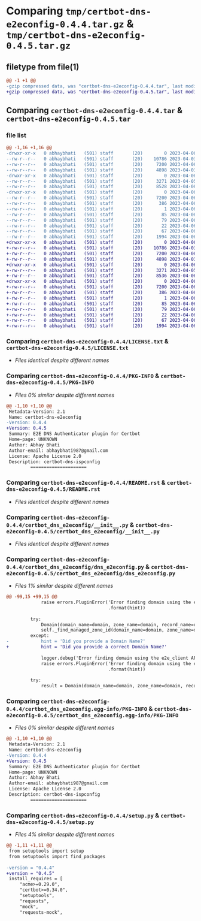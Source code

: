 # Comparing `tmp/certbot-dns-e2econfig-0.4.4.tar.gz` & `tmp/certbot-dns-e2econfig-0.4.5.tar.gz`

## filetype from file(1)

```diff
@@ -1 +1 @@
-gzip compressed data, was "certbot-dns-e2econfig-0.4.4.tar", last modified: Thu Apr  6 07:16:09 2023, max compression
+gzip compressed data, was "certbot-dns-e2econfig-0.4.5.tar", last modified: Thu Apr  6 08:56:26 2023, max compression
```

## Comparing `certbot-dns-e2econfig-0.4.4.tar` & `certbot-dns-e2econfig-0.4.5.tar`

### file list

```diff
@@ -1,16 +1,16 @@
-drwxr-xr-x   0 abhaybhati   (501) staff       (20)        0 2023-04-06 07:16:09.830958 certbot-dns-e2econfig-0.4.4/
--rw-r--r--   0 abhaybhati   (501) staff       (20)    10786 2023-04-03 06:46:44.000000 certbot-dns-e2econfig-0.4.4/LICENSE.txt
--rw-r--r--   0 abhaybhati   (501) staff       (20)     7200 2023-04-06 07:16:09.831068 certbot-dns-e2econfig-0.4.4/PKG-INFO
--rw-r--r--   0 abhaybhati   (501) staff       (20)     4898 2023-04-03 06:46:44.000000 certbot-dns-e2econfig-0.4.4/README.rst
-drwxr-xr-x   0 abhaybhati   (501) staff       (20)        0 2023-04-06 07:16:09.830027 certbot-dns-e2econfig-0.4.4/certbot_dns_e2econfig/
--rw-r--r--   0 abhaybhati   (501) staff       (20)     3271 2023-04-05 12:55:09.000000 certbot-dns-e2econfig-0.4.4/certbot_dns_e2econfig/__init__.py
--rw-r--r--   0 abhaybhati   (501) staff       (20)     8528 2023-04-06 07:15:24.000000 certbot-dns-e2econfig-0.4.4/certbot_dns_e2econfig/dns_e2econfig.py
-drwxr-xr-x   0 abhaybhati   (501) staff       (20)        0 2023-04-06 07:16:09.830861 certbot-dns-e2econfig-0.4.4/certbot_dns_e2econfig.egg-info/
--rw-r--r--   0 abhaybhati   (501) staff       (20)     7200 2023-04-06 07:16:09.000000 certbot-dns-e2econfig-0.4.4/certbot_dns_e2econfig.egg-info/PKG-INFO
--rw-r--r--   0 abhaybhati   (501) staff       (20)      386 2023-04-06 07:16:09.000000 certbot-dns-e2econfig-0.4.4/certbot_dns_e2econfig.egg-info/SOURCES.txt
--rw-r--r--   0 abhaybhati   (501) staff       (20)        1 2023-04-06 07:16:09.000000 certbot-dns-e2econfig-0.4.4/certbot_dns_e2econfig.egg-info/dependency_links.txt
--rw-r--r--   0 abhaybhati   (501) staff       (20)       85 2023-04-06 07:16:09.000000 certbot-dns-e2econfig-0.4.4/certbot_dns_e2econfig.egg-info/entry_points.txt
--rw-r--r--   0 abhaybhati   (501) staff       (20)       79 2023-04-06 07:16:09.000000 certbot-dns-e2econfig-0.4.4/certbot_dns_e2econfig.egg-info/requires.txt
--rw-r--r--   0 abhaybhati   (501) staff       (20)       22 2023-04-06 07:16:09.000000 certbot-dns-e2econfig-0.4.4/certbot_dns_e2econfig.egg-info/top_level.txt
--rw-r--r--   0 abhaybhati   (501) staff       (20)       67 2023-04-06 07:16:09.831288 certbot-dns-e2econfig-0.4.4/setup.cfg
--rw-r--r--   0 abhaybhati   (501) staff       (20)     1994 2023-04-06 07:15:45.000000 certbot-dns-e2econfig-0.4.4/setup.py
+drwxr-xr-x   0 abhaybhati   (501) staff       (20)        0 2023-04-06 08:56:26.432116 certbot-dns-e2econfig-0.4.5/
+-rw-r--r--   0 abhaybhati   (501) staff       (20)    10786 2023-04-03 06:46:44.000000 certbot-dns-e2econfig-0.4.5/LICENSE.txt
+-rw-r--r--   0 abhaybhati   (501) staff       (20)     7200 2023-04-06 08:56:26.432208 certbot-dns-e2econfig-0.4.5/PKG-INFO
+-rw-r--r--   0 abhaybhati   (501) staff       (20)     4898 2023-04-03 06:46:44.000000 certbot-dns-e2econfig-0.4.5/README.rst
+drwxr-xr-x   0 abhaybhati   (501) staff       (20)        0 2023-04-06 08:56:26.431255 certbot-dns-e2econfig-0.4.5/certbot_dns_e2econfig/
+-rw-r--r--   0 abhaybhati   (501) staff       (20)     3271 2023-04-05 12:55:09.000000 certbot-dns-e2econfig-0.4.5/certbot_dns_e2econfig/__init__.py
+-rw-r--r--   0 abhaybhati   (501) staff       (20)     8536 2023-04-06 08:54:49.000000 certbot-dns-e2econfig-0.4.5/certbot_dns_e2econfig/dns_e2econfig.py
+drwxr-xr-x   0 abhaybhati   (501) staff       (20)        0 2023-04-06 08:56:26.432024 certbot-dns-e2econfig-0.4.5/certbot_dns_e2econfig.egg-info/
+-rw-r--r--   0 abhaybhati   (501) staff       (20)     7200 2023-04-06 08:56:26.000000 certbot-dns-e2econfig-0.4.5/certbot_dns_e2econfig.egg-info/PKG-INFO
+-rw-r--r--   0 abhaybhati   (501) staff       (20)      386 2023-04-06 08:56:26.000000 certbot-dns-e2econfig-0.4.5/certbot_dns_e2econfig.egg-info/SOURCES.txt
+-rw-r--r--   0 abhaybhati   (501) staff       (20)        1 2023-04-06 08:56:26.000000 certbot-dns-e2econfig-0.4.5/certbot_dns_e2econfig.egg-info/dependency_links.txt
+-rw-r--r--   0 abhaybhati   (501) staff       (20)       85 2023-04-06 08:56:26.000000 certbot-dns-e2econfig-0.4.5/certbot_dns_e2econfig.egg-info/entry_points.txt
+-rw-r--r--   0 abhaybhati   (501) staff       (20)       79 2023-04-06 08:56:26.000000 certbot-dns-e2econfig-0.4.5/certbot_dns_e2econfig.egg-info/requires.txt
+-rw-r--r--   0 abhaybhati   (501) staff       (20)       22 2023-04-06 08:56:26.000000 certbot-dns-e2econfig-0.4.5/certbot_dns_e2econfig.egg-info/top_level.txt
+-rw-r--r--   0 abhaybhati   (501) staff       (20)       67 2023-04-06 08:56:26.432420 certbot-dns-e2econfig-0.4.5/setup.cfg
+-rw-r--r--   0 abhaybhati   (501) staff       (20)     1994 2023-04-06 08:55:00.000000 certbot-dns-e2econfig-0.4.5/setup.py
```

### Comparing `certbot-dns-e2econfig-0.4.4/LICENSE.txt` & `certbot-dns-e2econfig-0.4.5/LICENSE.txt`

 * *Files identical despite different names*

### Comparing `certbot-dns-e2econfig-0.4.4/PKG-INFO` & `certbot-dns-e2econfig-0.4.5/PKG-INFO`

 * *Files 0% similar despite different names*

```diff
@@ -1,10 +1,10 @@
 Metadata-Version: 2.1
 Name: certbot-dns-e2econfig
-Version: 0.4.4
+Version: 0.4.5
 Summary: E2E DNS Authenticator plugin for Certbot
 Home-page: UNKNOWN
 Author: Abhay Bhati
 Author-email: abhaybhati987@gmail.com
 License: Apache License 2.0
 Description: certbot-dns-ispconfig
         =====================
```

### Comparing `certbot-dns-e2econfig-0.4.4/README.rst` & `certbot-dns-e2econfig-0.4.5/README.rst`

 * *Files identical despite different names*

### Comparing `certbot-dns-e2econfig-0.4.4/certbot_dns_e2econfig/__init__.py` & `certbot-dns-e2econfig-0.4.5/certbot_dns_e2econfig/__init__.py`

 * *Files identical despite different names*

### Comparing `certbot-dns-e2econfig-0.4.4/certbot_dns_e2econfig/dns_e2econfig.py` & `certbot-dns-e2econfig-0.4.5/certbot_dns_e2econfig/dns_e2econfig.py`

 * *Files 1% similar despite different names*

```diff
@@ -99,15 +99,15 @@
             raise errors.PluginError('Error finding domain using the e2e_client API: {0}'
                                      .format(hint))
 
         try:
             Domain(domain_name=domain, zone_name=domain, record_name=record_name, record_ttl=record_ttl, record_type='TXT', content=record_content, api_key=self.api_key, api_token=self.api_token).check_domain_valid()
             self._find_managed_zone_id(domain_name=domain, zone_name=domain, record_name=record_name, record_ttl=record_ttl, record_type='TXT', content=record_content, api_key=self.api_key, api_token=self.api_token)
         except:
-            hint = 'Did you provide a Domain Name?'  
+            hint = 'Did you provide a correct Domain Name?'  
             
             logger.debug('Error finding domain using the e2e_client API')
             raise errors.PluginError('Error finding domain using the e2e_client API: {0}'
                                      .format(hint)) 
 
         try:
             result = Domain(domain_name=domain, zone_name=domain, record_name=record_name, record_ttl=record_ttl, record_type='TXT', content=f'{record_content}', api_key=self.api_key, api_token=self.api_token).add_record()
```

### Comparing `certbot-dns-e2econfig-0.4.4/certbot_dns_e2econfig.egg-info/PKG-INFO` & `certbot-dns-e2econfig-0.4.5/certbot_dns_e2econfig.egg-info/PKG-INFO`

 * *Files 0% similar despite different names*

```diff
@@ -1,10 +1,10 @@
 Metadata-Version: 2.1
 Name: certbot-dns-e2econfig
-Version: 0.4.4
+Version: 0.4.5
 Summary: E2E DNS Authenticator plugin for Certbot
 Home-page: UNKNOWN
 Author: Abhay Bhati
 Author-email: abhaybhati987@gmail.com
 License: Apache License 2.0
 Description: certbot-dns-ispconfig
         =====================
```

### Comparing `certbot-dns-e2econfig-0.4.4/setup.py` & `certbot-dns-e2econfig-0.4.5/setup.py`

 * *Files 4% similar despite different names*

```diff
@@ -1,11 +1,11 @@
 from setuptools import setup
 from setuptools import find_packages
 
-version = "0.4.4"
+version = "0.4.5"
 install_requires = [
     "acme>=0.29.0",
     "certbot>=0.34.0",
     "setuptools",
     "requests",
     "mock",
     "requests-mock",
```

